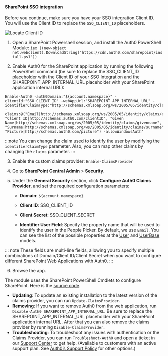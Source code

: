 #### SharePoint SSO integration

Before you continue, make sure you have your SSO integration Client ID. You will use the Client ID to replace the `SSO_CLIENT_ID` placeholders.

![Locate Client ID](https://auth0.com/docs/media/articles/dashboard/sso-integrations/settings-tutorial-clientid-sharepoint.png)

1. Open a SharePoint Powershell session, and install the Auth0 PowerShell Module:
`iex ((new-object net.webclient).DownloadString("https://cdn.auth0.com/sharepoint/install.ps1"))`

2. Enable Auth0 for the SharePoint application by running the following PowerShell command (be sure to replace the SSO_CLIENT_ID placeholder with the Client ID of your SSO Integration and the SHAREPOINT_APP_INTERNAL_URL placeholder with your SharePoint application internal URL):
```text
Enable-Auth0 -auth0Domain:"${account.namespace}" -clientId:"SSO_CLIENT_ID" -webAppUrl:"SHAREPOINT_APP_INTERNAL_URL" -identifierClaimType:"http://schemas.xmlsoap.org/ws/2005/05/identity/claims/emailaddress" -claims:@("Email|http://schemas.xmlsoap.org/ws/2005/05/identity/claims/emailaddress", "Client ID|http://schemas.auth0.com/clientID", "Given Name|http://schemas.xmlsoap.org/ws/2005/05/identity/claims/givenname", "Surname|http://schemas.xmlsoap.org/ws/2005/05/identity/claims/surname", "Picture|http://schemas.auth0.com/picture") -allowWindowsAuth'
```

:::note
You can change the claim used to identify the user by modifying the `identifierClaimType` parameter. Also, you can map other claims by changing the `claims` parameter.
:::

3. Enable the custom claims provider:
`Enable-ClaimsProvider`

4. Go to **SharePoint Central Admin** > **Security**.

5. Under the **General Security** section, click **Configure Auth0 Claims Provider**, and set the required configuration parameters:

    * **Domain**:
    `${account.namespace}`
    
    * **Client ID**:
    SSO_CLIENT_ID

    * **Client Secret**:
    SSO_CLIENT_SECRET
    
    * **Identifier User Field**: Specify the property name that will be used to identify the user in the People Picker. By default, we use `Email`. You can see the list of the possible properties at the [User](https://github.com/auth0/auth0.net/blob/master/src/Auth0.ManagementApi/Models/User.cs#L13) and [UserBase](https://github.com/auth0/auth0.net/blob/master/src/Auth0.ManagementApi/Models/UserBase.cs) models.

::: note
These fields are multi-line fields, allowing you to specify multiple combinations of Domain/Client ID/Client Secret when you want to configure different SharePoint Web Applications with Auth0.
:::

6. Browse the app.

The module uses the SharePoint PowerShell Cmdlets to configure SharePoint. Here is the [source code](https://github.com/auth0/auth0-sharepoint/tree/master/auth0-authentication-provider).

* **Updating**: To update an existing installation to the latest version of the claims provider, you can run `Update-ClaimsProvider`.
* **Removing**: If you want to remove Auth0 from the web application, run `Disable-Auth0 SHAREPOINT_APP_INTERNAL_URL`. Be sure to replace the SHAREPOINT_APP_INTERNAL_URL placeholder with your SharePoint application internal URL. After that you can also remove the claims provider by running `Disable-ClaimsProvider`.
* **Troubleshooting**: To troubleshoot any issues with authentication or the Claims Provider, you can run `Troubleshoot-Auth0` and open a ticket in our [Support Center](${env.DOMAIN_URL_SUPPORT}) to get help. (Available to customers with an active support plan. See [Auth0’s Support Policy](/support) for other options.)